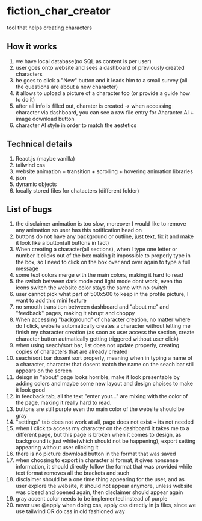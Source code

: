 # fiction_char_creator

tool that helps creating characters

## How it works

1. we have local database(no SQL as content is per user)
2. user goes onto website and sees a dashboard of previously created characters
3. he goes to click a "New" button and it leads him to a small survey (all the questions are about a new character)
4. it allows to upload a picture of a character too (or provide a guide how to do it)
5. after all info is filled out, charater is created -> when accessing character via dashboard, you can see a raw file entry for Aharacter AI + image download button
6. character AI style in order to match the aestetics

## Technical details

1. React.js (maybe vanilla)
2. tailwind css
3. website animation + transition + scrolling + hovering animation libraries
4. json
5. dynamic objects
6. locally stored files for chatacters (different folder)

## List of bugs

1. the disclaimer animation is too slow, moreover I would like to remove any animation so user has this notification head on
2. buttons do not have any background or outline, just text, fix it and make it look like a button(all buttons in fact)
3. When creating a character(all sections), when I type one letter or number it clicks out of the box making it impossible to properly type in the box, so I need to click on the box over and over again to type a full message
4. some text colors merge with the main colors, making it hard to read
5. the switch between dark mode and light mode dont work, even tho icons switch the website color stays the same with no switch
6. user cannot pick what part of 500x500 to keep in the profile picture, I want to add this mini feature
7. no smooth transition between dashboard and "about me" and "feedback" pages, making it abrupt and choppy
8. When accessing "background" of character creation, no matter where do I click, website automatically creates a character without letting me finish my character creation (as soon as user access the section, create character button autmatically getting triggered without user click)
9. when using seach/sort bar, list does not update properly, creating copies of characters that are already created
10. seach/sort bar dosent sort properly, meaning when in typing a name of a character, character that dosent match the name on the seach bar still appears on the screen
11. deisgn in "about" page looks horrible, make it look presentable by adding colors and maybe some new layout and design choises to make it look good
12. in feedback tab, all the text "enter your..." are mixing with the color of the page, making it really hard to read.
13. buttons are still purple even tho main color of the website should be gray
14. "settings" tab does not work at all, page does not exist + its not needed
15. when I click to access my character on the dashboard it takes me to a different page, but this page is broken when it comes to design, as background is just white(which should not be happening), export setting appearing without user clicking it
16. there is no picture download button in the format that was saved
17. when choosing to export in character ai format, it gives nonsense information, it should directly follow the format that was provided while text format removes all the brackets and such
18. disclaimer should be a one time thing appearing for the user, and as user explore the website, it should not appear anymore, unless website was closed and opened again, then disclaimer should appear again
19. gray accent color needs to be implemented instead of purple
20. never use @apply when doing css, apply css directly in js files, since we use tailwind OR do css in old fashioned way
